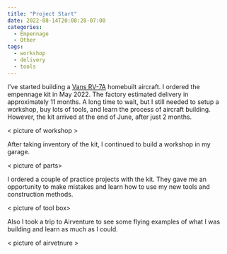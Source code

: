 ```yaml
---
title: "Project Start"
date: 2022-08-14T20:08:28-07:00
categories:
  - Empennage
  - Other
tags:
  - workshop
  - delivery
  - tools
---
```


I've started building a [Vans RV-7A](https://www.vansaircraft.com/rv-7/) homebuilt aircraft. I ordered the empennage kit in May 2022. The factory estimated delivery in approximately 11 months. A long time to wait, but I still needed to setup a workshop, buy lots of tools, and learn the process of aircraft building. However, the kit arrived at the end of June, after just 2 months.

< picture of workshop >

After taking inventory of the kit, I continued to build a workshop in my garage.

< picture of parts>

I ordered a couple of practice projects with the kit. They gave me an opportunity to make mistakes and learn how to use my new tools and construction methods.

< picture of tool box>

Also I took a trip to Airventure to see some flying examples of what I was building and learn as much as I could.

< picture of airvetnure >
